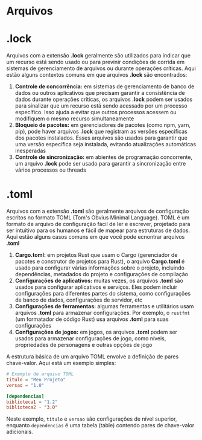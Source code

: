 # Arquivos

# .lock

Arquivos com a extensão **.lock** geralmente são utilizados para indicar que um recurso está sendo usado ou para previnir condições de corrida em sistemas de gerenciamento de arquivos ou durante operações críticas. Aqui estão alguns contextos comuns em que arquivos **.lock** são encontrados:

1. **Controle de concorrência:** em sistemas de gerenciamento de banco de dados ou outros aplicativos que precisam garantir a consistência de dados durante operações críticas, os arquivos **.lock** podem ser usados para sinalizar que um recurso está sendo acessado por um processo específico. Isso ajuda a evitar que outros processos acessem ou modifiquem o mesmo recurso simultaneamente
2. **Bloqueio de pacotes:** em gerenciadores de pacotes (como npm, yarn, pip), pode haver arquivos **.lock** que registram as versões específicas dos pacotes instalados. Esses arquivos são usados para garantir que uma versão específica seja instalada, evitando atualizações automáticas inesperadas
3. **Controle de sincronização:** em abientes de programação concorrente, um arquivo **.lock** pode ser usado para garantir a sincronização entre vários processos ou threads

# .toml

Arquivos com a extensão **.toml** são geralmente arquivos de configuração escritos no formato TOML (Tom's Obvius Minimal Language). TOML é um formato de arquivo de configuração fácil de ler e escrever, projetado para ser intuitivo para os humanos e fácil de mapear para estruturas de dados. Aqui estão alguns casos comuns em que você pode ecnontrar arquivos **.toml**

1. **Cargo.toml:** em projetos Rust que usam o Cargo (gerenciador de pacotes e construtor de projetos para Rust), o arquivo **Cargo.toml** é usado para configurar várias informações sobre o projeto, incluindo dependências, metadados do projeto e configurações de compilação
2. **Configurações de aplicativos:** muitas vezes, os arquivos **.toml** são usados para configurar aplicativos e serviços. Eles podem incluir configurações para diferentes partes do sistema, como configurações de banco de dados, configurações de servidor, etc
3. **Configurações de ferramentas:** algumas ferramentas e utilitários usam arquivos **.toml** para armazenar configurações. Por exemplo, o `rustfmt` (um formatador de código Rust) usa arquivos **.toml** para suas configurações
4. **Configurações de jogos:** em jogos, os arquivos **.toml** podem ser usados para armazenar configurações de jogo, como níveis, propriedades de personagens e outras opções de jogo

A estrutura básica de um arquivo TOML envolve a definição de pares chave-valor. Aqui está um exemplo simples:

```toml
# Exemplo de arquivo TOML
titulo = "Meu Projeto"
versao = "1.0"

[dependencias]
biblioteca1 = "1.2"
biblioteca2 - "3.0"
```

Neste exemplo, `titulo` e `versao` são configurações de nível superior, enquanto `dependencias` é uma tabela (table) contendo pares de chave-valor adicionais.